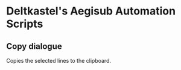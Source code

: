 # Deltkastel's Aegisub Automation Scripts
## Copy dialogue
Copies the selected lines to the clipboard.
